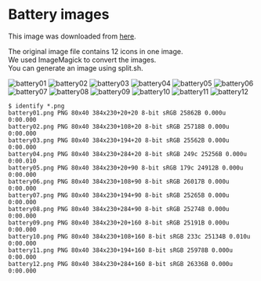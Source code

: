 # Battery images
This image was downloaded from [here](https://www.vecteezy.com/vector-art/4463427-vector-illustration-of-battery-level-icon-set-suitable-for-design-element-of-battery-percentage-notification-power-storage-information-and-battery-capacity-indicator).   

The original image file contains 12 icons in one image.   
We used ImageMagick to convert the images.   
You can generate an image using split.sh.   

![battery01](https://github.com/user-attachments/assets/587ad250-fe71-4cfc-9aaf-012d0ab15fa3)
![battery02](https://github.com/user-attachments/assets/16589767-817c-4a19-9e6e-d01726b8ce84)
![battery03](https://github.com/user-attachments/assets/62eb63d6-7315-4e84-9cdd-6f75bc06f857)
![battery04](https://github.com/user-attachments/assets/71f0f3f1-ec6f-49a9-bfca-3f7fe50d8279)
![battery05](https://github.com/user-attachments/assets/881c7689-25a2-432b-9cc3-41262ee6c301)
![battery06](https://github.com/user-attachments/assets/61fe951b-4e79-40e0-99b4-6603ffe531b3)
![battery07](https://github.com/user-attachments/assets/cdbbbeed-f2f1-40fe-8882-0ed1f448ccc9)
![battery08](https://github.com/user-attachments/assets/838d1d88-b8b2-4b77-85a0-d5a0a78f25cf)
![battery09](https://github.com/user-attachments/assets/a6d96d2f-3f57-41b3-9dac-db6fff98dd4f)
![battery10](https://github.com/user-attachments/assets/096bfdd6-2b11-41a1-b051-f74bda429eee)
![battery11](https://github.com/user-attachments/assets/27efddd6-7717-42ba-8c0f-6c2ab98d8d59)
![battery12](https://github.com/user-attachments/assets/88aa15d3-3e22-49eb-a837-73d502524105)

```
$ identify *.png
battery01.png PNG 80x40 384x230+20+20 8-bit sRGB 25862B 0.000u 0:00.000
battery02.png PNG 80x40 384x230+108+20 8-bit sRGB 25718B 0.000u 0:00.000
battery03.png PNG 80x40 384x230+194+20 8-bit sRGB 25562B 0.000u 0:00.000
battery04.png PNG 80x40 384x230+284+20 8-bit sRGB 249c 25256B 0.000u 0:00.010
battery05.png PNG 80x40 384x230+20+90 8-bit sRGB 179c 24912B 0.000u 0:00.000
battery06.png PNG 80x40 384x230+108+90 8-bit sRGB 26017B 0.000u 0:00.000
battery07.png PNG 80x40 384x230+194+90 8-bit sRGB 25265B 0.000u 0:00.000
battery08.png PNG 80x40 384x230+284+90 8-bit sRGB 25274B 0.000u 0:00.000
battery09.png PNG 80x40 384x230+20+160 8-bit sRGB 25191B 0.000u 0:00.000
battery10.png PNG 80x40 384x230+108+160 8-bit sRGB 233c 25134B 0.010u 0:00.000
battery11.png PNG 80x40 384x230+194+160 8-bit sRGB 25978B 0.000u 0:00.000
battery12.png PNG 80x40 384x230+284+160 8-bit sRGB 26336B 0.000u 0:00.000
```

